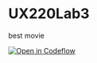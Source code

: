 # UX220Lab3
best movie

[![Open in Codeflow](https://developer.stackblitz.com/img/open_in_codeflow.svg)](https:///pr.new/SiennaB11/UX220Lab3)
